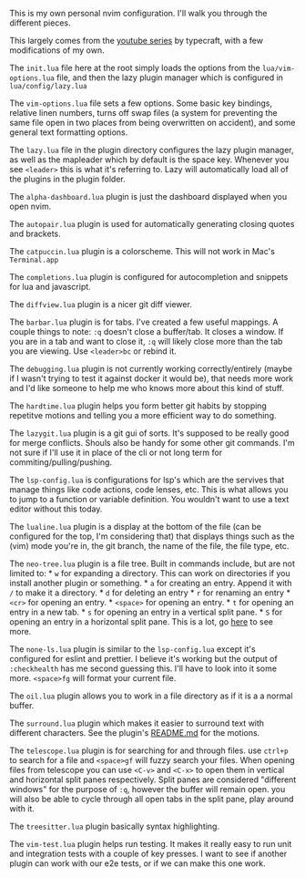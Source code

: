 This is my own personal nvim configuration. I'll walk you through the different pieces.

This largely comes from the [youtube series](https://www.youtube.com/playlist?list=PLsz00TDipIffreIaUNk64KxTIkQaGguqn) by typecraft, with a few modifications of my own.

The `init.lua` file here at the root simply loads the options from the `lua/vim-options.lua` file, and then the lazy plugin manager which is configured in `lua/config/lazy.lua`

The `vim-options.lua` file sets a few options. Some basic key bindings, relative linen numbers, turns off swap files (a system for preventing the same file open in two places from being overwritten on accident), and some general text formatting options.

The `lazy.lua` file in the plugin directory configures the lazy plugin manager, as well as the mapleader which by default is the space key. Whenever you see `<leader>` this is what it's referring to. Lazy will automatically load all of the plugins in the plugin folder.

The `alpha-dashboard.lua` plugin is just the dashboard displayed when you open nvim.

The `autopair.lua` plugin is used for automatically generating closing quotes and brackets.

The `catpuccin.lua` plugin is a colorscheme. This will not work in Mac's `Terminal.app`

The `completions.lua` plugin is configured for autocompletion and snippets for lua and javascript.

The `diffview.lua` plugin is a nicer git diff viewer.

The `barbar.lua` plugin is for tabs. I've created a few useful mappings. A couple things to note: `:q` doesn't close a buffer/tab. It closes a window. If you are in a tab and want to close it, `:q` will likely close more than the tab you are viewing. Use `<leader>bc` or rebind it.

The `debugging.lua` plugin is not currently working correctly/entirely (maybe if I wasn't trying to test it against docker it would be), that needs more work and I'd like someone to help me who knows more about this kind of stuff.

The `hardtime.lua` plugin helps you form better git habits by stopping repetitve motions and telling you a more efficient way to do something.

The `lazygit.lua` plugin is a git gui of sorts. It's supposed to be really good for merge conflicts. Shouls also be handy for some other git commands. I'm not sure if I'll use it in place of the cli or not long term for commiting/pulling/pushing.

The `lsp-config.lua` is configurations for lsp's which are the servives that manage things like code actions, code lenses, etc. This is what allows you to jump to a function or variable definition. You wouldn't want to use a text editor without this today.

The `lualine.lua` plugin is a display at the bottom of the file (can be configured for the top, I'm considering that) that displays things such as the (vim) mode you're in, the git branch, the name of the file, the file type, etc.

The `neo-tree.lua` plugin is a file tree. Built in commands include, but are not limited to:
    * `w` for expanding a directory. This can work on directories if you install another plugin or something.
    * `a` for creating an entry. Append it with `/` to make it a directory.
    * `d` for deleting an entry
    * `r` for renaming an entry
    * `<cr>` for opening an entry.
    * `<space>` for opening an entry.
    * `t` for opening an entry in a new tab.
    * `s` for opening an entry in a vertical split pane.
    * `S` for opening an entry in a horizontal split pane.
    This is a lot, go [here](https://github.com/nvim-neo-tree/neo-tree.nvim#:~:text=%3D%20true%2C%0A%20%20%20%20%20%20%20%20%20%20%7D%2C-,mappings,-%3D%20%7B%0A%20%20%20%20%20%20%20%20%20%20%20%20%5B%22) to see more. 

The `none-ls.lua` plugin is similar to the `lsp-config.lua` except it's configured for eslint and prettier. I believe it's working but the output of `:checkhealth` has me second guessing this. I'll have to look into it some more. `<space>fg` will format your current file.

The `oil.lua` plugin allows you to work in a file directory as if it is a a normal buffer.

The `surround.lua` plugin which makes it easier to surround text with different characters. See the plugin's [README.md](init.lua) for the motions.

The `telescope.lua` plugin is for searching for and through files. use `ctrl+p` to search for a file and `<space>gf` will fuzzy search your files.
    When opening files from telescope you can use `<C-v>` and `<C-x>` to open them in vertical and horizontal split panes respectively.
    Split panes are considered "different windows" for the purpose of `:q`, however the buffer will remain open. you will also be able to cycle through all open tabs in the split pane, play around with it.

The `treesitter.lua` plugin basically syntax highlighting.

The `vim-test.lua` plugin helps run testing. It makes it really easy to run unit and integration tests with a couple of key presses. I want to see if another plugin can work with our e2e tests, or if we can make this one work.
